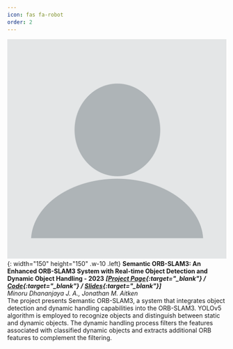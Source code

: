 ```yaml
---
icon: fas fa-robot
order: 2
---
```


![Desktop View](/images/about/profile_pic.png){: width="150" height="150" .w-10 .left}
**Semantic ORB-SLAM3: An Enhanced ORB-SLAM3 System with Real-time Object Detection and Dynamic Object Handling - 2023** 
***[[Project Page](https://github.com/minorudja){:target="_blank"} / [Code](https://github.com/minorudja){:target="_blank"} / [Slides](https://github.com/minorudja){:target="_blank"}]***<br/>
*Minoru Dhananjaya J. A., Jonathan M. Aitken*<br/>
The project presents Semantic ORB-SLAM3, a system that integrates object detection and dynamic handling capabilities 
into the ORB-SLAM3. YOLOv5 algorithm is employed to recognize objects and distinguish between static and dynamic objects. 
The dynamic handling process filters the features associated with classified dynamic objects and extracts additional 
ORB features to complement the filtering. 